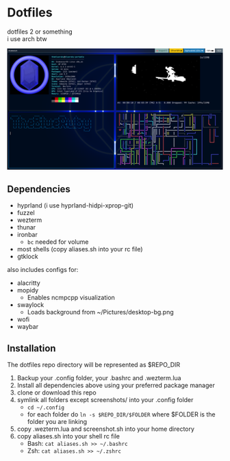 # Dotfiles

dotfiles 2 or something  
i use arch btw

![](screenshots/screenshot-1.png)

## Dependencies

- hyprland (i use hyprland-hidpi-xprop-git)
- fuzzel
- wezterm
- thunar
- ironbar
    - `bc` needed for volume
- most shells (copy aliases.sh into your rc file)
- gtklock

also includes configs for:  

- alacritty
- mopidy
    - Enables ncmpcpp visualization
- swaylock
    - Loads background from ~/Pictures/desktop-bg.png
- wofi
- waybar

## Installation

The dotfiles repo directory will be represented as $REPO_DIR

1. Backup your .config folder, your .bashrc and .wezterm.lua
2. Install all dependencies above using your preferred package manager
3. clone or download this repo
4. symlink all folders except screenshots/ into your .config folder
    - `cd ~/.config`
    - for each folder do `ln -s $REPO_DIR/$FOLDER` where $FOLDER is the folder you are linking
5. copy .wezterm.lua and screenshot.sh into your home directory
6. copy aliases.sh into your shell rc file
    - Bash: `cat aliases.sh >> ~/.bashrc`
    - Zsh: `cat aliases.sh >> ~/.zshrc`

